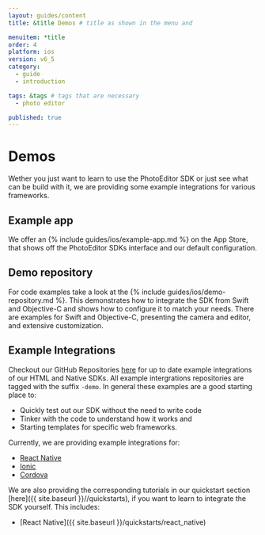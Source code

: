 ```yaml
---
layout: guides/content
title: &title Demos # title as shown in the menu and 

menuitem: *title
order: 4
platform: ios
version: v6_5
category: 
  - guide
  - introduction

tags: &tags # tags that are necessary
  - photo editor 

published: true
---
```


# Demos

Wether you just want to learn to use the PhotoEditor SDK or just see what can be build with it, we are providing some example integrations for various frameworks.

## Example app

We offer an {% include guides/ios/example-app.md %} on the App Store, that shows off the PhotoEditor SDKs interface and our default configuration.

## Demo repository
For code examples take a look at the {% include guides/ios/demo-repository.md %}. This demonstrates how to integrate the SDK from Swift and Objective-C and shows how to configure it to match your needs. There are examples for Swift and Objective-C, presenting the camera and editor, and extensive customization.

## Example Integrations

Checkout our GitHub Repositories [here](https://github.com/imgly/) for up to date example integrations of our HTML and Native SDKs. 
All example intergrations repositories are tagged with the suffix `-demo`. In general these examples are a good starting place to:

 * Quickly test out our SDK without the need to write code
 * Tinker with the code to understand how it works and
 * Starting templates for specific web frameworks.

 Currently, we are providing example integrations for:

  * [React Native](https://github.com/imgly/pesdk-react-native-demo) 
  * [Ionic](https://github.com/imgly/pesdk-ionic-demo)
  * [Cordova](https://github.com/imgly/pesdk-cordova-demo)

We are also providing the corresponding tutorials in our quickstart section [here]({{ site.baseurl }}//quickstarts), if you want to learn to integrate the SDK yourself. This includes:

  * [React Native]({{ site.baseurl }}/quickstarts/react_native)
